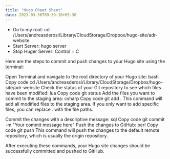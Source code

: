 ```yaml
---
title: "Hugo Cheat Sheet"
date: 2023-03-30T09:39:10+05:30
---
```


- Go to my root: cd /Users/andreasderosi/Library/CloudStorage/Dropbox/hugo-site/adr-website
- Start Server: hugo server
- Stop Huger Server: Control + C

Here are the steps to commit and push changes to your Hugo site using the terminal:

Open Terminal and navigate to the root directory of your Hugo site:
bash
Copy code
cd /Users/andreasderosi/Library/CloudStorage/Dropbox/hugo-site/adr-website
Check the status of your Git repository to see which files have been modified:
lua
Copy code
git status
Add the files you want to commit to the staging area:
csharp
Copy code
git add .
This command will add all modified files to the staging area. If you only want to add specific files, you can replace . with the file paths.

Commit the changes with a descriptive message:
sql
Copy code
git commit -m "Your commit message here"
Push the changes to GitHub:
perl
Copy code
git push
This command will push the changes to the default remote repository, which is usually the origin repository.

After executing these commands, your Hugo site changes should be successfully committed and pushed to GitHub.
